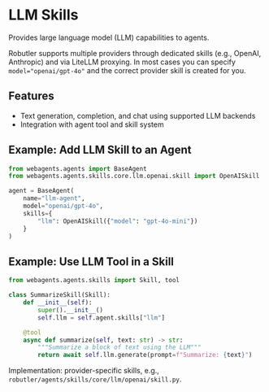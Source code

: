 # LLM Skills

Provides large language model (LLM) capabilities to agents.

Robutler supports multiple providers through dedicated skills (e.g., OpenAI, Anthropic) and via LiteLLM proxying. In most cases you can specify `model="openai/gpt-4o"` and the correct provider skill is created for you.

## Features
- Text generation, completion, and chat using supported LLM backends
- Integration with agent tool and skill system

## Example: Add LLM Skill to an Agent
```python
from webagents.agents import BaseAgent
from webagents.agents.skills.core.llm.openai.skill import OpenAISkill

agent = BaseAgent(
    name="llm-agent",
    model="openai/gpt-4o",
    skills={
        "llm": OpenAISkill({"model": "gpt-4o-mini"})
    }
)
```

## Example: Use LLM Tool in a Skill
```python
from webagents.agents.skills import Skill, tool

class SummarizeSkill(Skill):
    def __init__(self):
        super().__init__()
        self.llm = self.agent.skills["llm"]

    @tool
    async def summarize(self, text: str) -> str:
        """Summarize a block of text using the LLM"""
        return await self.llm.generate(prompt=f"Summarize: {text}")
```

Implementation: provider-specific skills, e.g., `robutler/agents/skills/core/llm/openai/skill.py`.